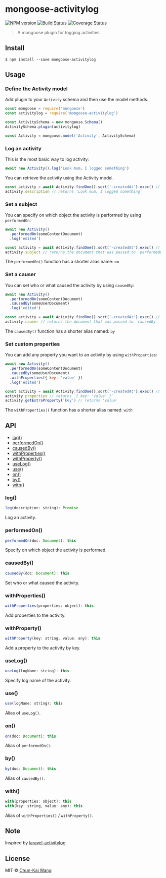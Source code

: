 # mongoose-activitylog

[![NPM version][npm-image]][npm-url]
[![Build Status][travis-image]][travis-url]
[![Coverage Status][codecov-image]][codecov-url]

> A mongoose plugin for logging activities

## Install

```
$ npm install --save mongoose-activitylog
```

## Usage

### Define the Activity model

Add plugin to your `Activity` schema and then use the model methods.

```js
const mongoose = require('mongoose')
const activitylog = require('mongoose-activitylog')

const ActivitySchema = new mongoose.Schema()
ActivitySchema.plugin(activitylog)

const Activity = mongoose.model('Activity', ActivitySchema)
```

### Log an activity

This is the most basic way to log activity:

```js
await new Activity().log('Look mum, I logged something')
```

You can retrieve the activity using the Activity model.

```js
const activity = await Activity.findOne().sort('-createdAt').exec() // returns the last logged activity
activity.description // returns 'Look mum, I logged something'
```

### Set a subject

You can specify on which object the activity is performed by using `performedOn`:

```js
await new Activity()
  .performedOn(someContentDocument)
  .log('edited')

const activity = await Activity.findOne().sort('-createdAt').exec() // returns the last logged activity
activity.subject // returns the document that was passed to `performedOn`
```

The `performedOn()` function has a shorter alias name: `on`

### Set a causer

You can set who or what caused the activity by using `causedBy`:

```js
await new Activity()
  .performedOn(someContentDocument)
  .causedBy(someUserDocument)
  .log('edited')

const activity = await Activity.findOne().sort('-createdAt').exec() // returns the last logged activity
activity.causer // returns the document that was passed to `causedBy`
```

The `causedBy()` function has a shorter alias named: `by`

### Set custom properties

You can add any property you want to an activity by using `withProperties`:

```js
await new Activity()
  .performedOn(someContentDocument)
  .causedBy(someUserDocument)
  .withProperties({ key: 'value' })
  .log('edited')

const activity = await Activity.findOne().sort('-createdAt').exec() // returns the last logged activity
activity.properties // returns `{ key: 'value' }`
activity.getExtraProperty('key') // returns 'value'
```

The `withProperties()` function has a shorter alias named: `with`

## API

- [log()](#log)
- [performedOn()](#performedon)
- [causedBy()](#causedby)
- [withProperties()](#withproperties)
- [withProperty()](#withproperty)
- [useLog()](#uselog)
- [use()](#use)
- [on()](#on)
- [by()](#by)
- [with()](#with)

### log()

```js
log(description: string): Promise
```

Log an activity.

### performedOn()

```js
performedOn(doc: Document): this
```

Specify on which object the activity is performed.

### causedBy()

```js
causedBy(doc: Document): this
```

Set who or what caused the activity.

### withProperties()

```js
withProperties(properties: object): this
```

Add properties to the activity.

### withProperty()

```js
withProperty(key: string, value: any): this
```

Add a property to the activity by key.

### useLog()

```js
useLog(logName: string): this
```

Specify log name of the activity.

### use()

```js
use(logName: string): this
```

Alias of `useLog()`.

### on()

```js
on(doc: Document): this
```

Alias of `performedOn()`.

### by()

```js
by(doc: Document): this
```

Alias of `causedBy()`.

### with()

```js
with(properties: object): this
with(key: string, value: any): this
```

Alias of `withProperties()` / `withProperty()`.

## Note

Inspired by [laravel-activitylog](https://github.com/spatie/laravel-activitylog)

## License

MIT © [Chun-Kai Wang](https://github.com/chunkai1312)

[npm-image]: https://img.shields.io/npm/v/mongoose-activitylog.svg
[npm-url]: https://npmjs.org/package/mongoose-activitylog
[travis-image]: https://img.shields.io/travis/chunkai1312/mongoose-activitylog.svg
[travis-url]: https://travis-ci.org/chunkai1312/mongoose-activitylog
[codecov-image]: https://img.shields.io/codecov/c/github/chunkai1312/mongoose-activitylog.svg
[codecov-url]: https://codecov.io/gh/chunkai1312/mongoose-activitylog
